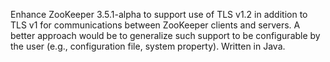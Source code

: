 Enhance ZooKeeper 3.5.1-alpha to support use of TLS v1.2 in addition to TLS v1 for communications between ZooKeeper clients and servers.  A better approach would be to generalize such support to be configurable by the user (e.g., configuration file, system property).  Written in Java.
